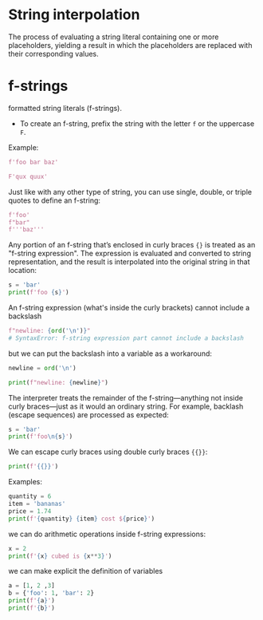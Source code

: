 # String interpolation

The process of evaluating a string literal containing one or more placeholders, yielding a result in which the placeholders are replaced with their corresponding values.

# f-strings

formatted string literals (f-strings).

- To create an f-string, prefix the string with the letter `f` or the uppercase `F`.

Example: 

```Python
f'foo bar baz'

F'qux quux'
```

Just like with any other type of string, you can use single, double, or triple quotes to define an f-string:

```Python
f'foo'
f"bar"
f'''baz'''
```

Any portion of an f-string that’s enclosed in curly braces ``{}`` is treated as an "f-string expression". The expression is evaluated and converted to string representation, and the result is interpolated into the original string in that location:

```Python
s = 'bar'
print(f'foo {s}')
```

An f-string expression (what's inside the curly brackets) cannot include a backslash

```Python
f"newline: {ord('\n')}"
# SyntaxError: f-string expression part cannot include a backslash
```

but we can put the backslash into a variable as a workaround:

```Python
newline = ord('\n')

print(f"newline: {newline}")
```

The interpreter treats the remainder of the f-string—anything not inside curly braces—just as it would an ordinary string. For example, backlash (escape sequences) are processed as expected:

```Python
s = 'bar'
print(f'foo\n{s}')
```

We can escape curly braces using double curly braces ``{{}}``:

```Python
print(f'{{}}')
```

Examples:

```Python
quantity = 6
item = 'bananas'
price = 1.74
print(f'{quantity} {item} cost ${price}')
```

we can do arithmetic operations inside f-string expressions:

```Python
x = 2
print(f'{x} cubed is {x**3}')
```

we can make explicit the definition of variables

```Python
a = [1, 2 ,3]
b = {'foo': 1, 'bar': 2}
print(f'{a}')
print(f'{b}')
```